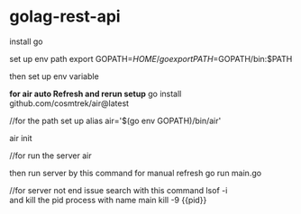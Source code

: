 # golag-rest-api

install go 

set up env path
export GOPATH=$HOME/go
export PATH=$GOPATH/bin:$PATH

then set up env variable


**for air auto Refresh and rerun setup**
go install github.com/cosmtrek/air@latest

//for the path set up
alias air='$(go env GOPATH)/bin/air'   

 air init     

//for run the server
 air 

then run server by this command for manual refresh
go run main.go


//for server not end issue search with this command
lsof -i     
and kill the pid process with name main
kill -9  {{pid}}
